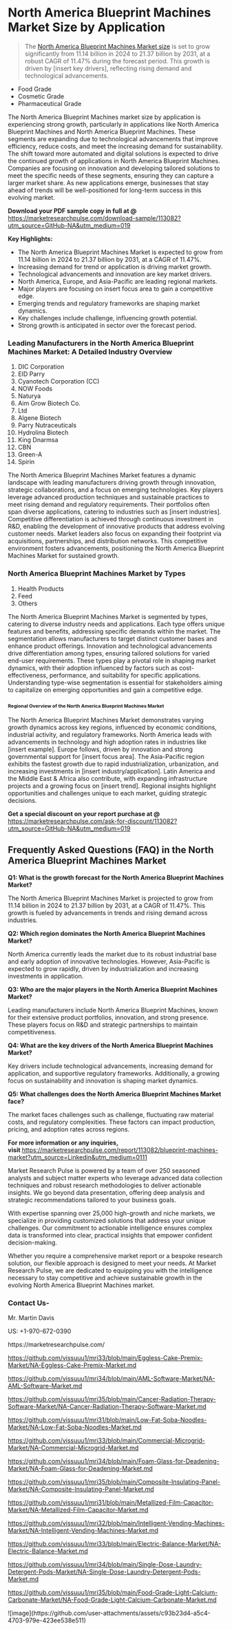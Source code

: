 <h1>North America Blueprint Machines Market&nbsp;Size by Application</h1><blockquote><p>The <a href="https://marketresearchpulse.com/download-sample/113082?utm_source=GitHub-NA&amp;utm_medium=019">North America Blueprint Machines Market size</a> is set to grow significantly from 11.14 billion in 2024 to 21.37 billion by 2031, at a robust CAGR of 11.47% during the forecast period. This growth is driven by [insert key drivers], reflecting rising demand and technological advancements.</p></blockquote><ul><li>Food Grade<li> Cosmetic Grade<li> Pharmaceutical Grade</li></ul><p>The North America Blueprint Machines market size by application is experiencing strong growth, particularly in applications like North America Blueprint Machines and North America Blueprint Machines. These segments are expanding due to technological advancements that improve efficiency, reduce costs, and meet the increasing demand for sustainability. The shift toward more automated and digital solutions is expected to drive the continued growth of applications in North America Blueprint Machines. Companies are focusing on innovation and developing tailored solutions to meet the specific needs of these segments, ensuring they can capture a larger market share. As new applications emerge, businesses that stay ahead of trends will be well-positioned for long-term success in this evolving market.</p><p><strong>Download your PDF sample copy in full at @ </strong><a href="https://marketresearchpulse.com/download-sample/113082?utm_source=GitHub-NA&amp;utm_medium=019">https://marketresearchpulse.com/download-sample/113082?utm_source=GitHub-NA&amp;utm_medium=019</a></p><p><strong>Key Highlights: </strong></p><ul><li>The North America Blueprint Machines Market is expected to grow from 11.14 billion in 2024 to 21.37 billion by 2031, at a CAGR of 11.47%.</li><li>Increasing demand for trend or application is driving market growth.</li><li>Technological advancements and innovation are key market drivers.</li><li>North America, Europe, and Asia-Pacific are leading regional markets.</li><li>Major players are focusing on insert focus area to gain a competitive edge.</li><li>Emerging trends and regulatory frameworks are shaping market dynamics.</li><li>Key challenges include challenge, influencing growth potential.</li><li>Strong growth is anticipated in sector over the forecast period.</li></ul><h3>Leading Manufacturers in the North America Blueprint Machines Market: A Detailed Industry Overview</h3><ol><li>DIC Corporation</li><li>EID Parry</li><li>Cyanotech Corporation (CC)</li><li>NOW Foods</li><li>Naturya</li><li>Aim Grow Biotech Co.</li><li>Ltd</li><li>Algene Biotech</li><li>Parry Nutraceuticals</li><li>Hydrolina Biotech</li><li>King Dnarmsa</li><li>CBN</li><li>Green-A</li><li>Spirin</li></ol><div class="flex max-w-full flex-col flex-grow"><div class="min-h-8 text-message flex w-full flex-col items-end gap-2 whitespace-normal break-words [.text-message+&amp;]:mt-5" dir="auto" data-message-author-role="assistant" data-message-id="fd8432e4-4910-450d-b182-61b7bfb0a01f" data-message-model-slug="gpt-4o"><div class="flex w-full flex-col gap-1 empty:hidden first:pt-[3px]"><div class="markdown prose w-full break-words dark:prose-invert light"><p>The North America Blueprint Machines Market features a dynamic landscape with leading manufacturers driving growth through innovation, strategic collaborations, and a focus on emerging technologies. Key players leverage advanced production techniques and sustainable practices to meet rising demand and regulatory requirements. Their portfolios often span diverse applications, catering to industries such as [insert industries]. Competitive differentiation is achieved through continuous investment in R&amp;D, enabling the development of innovative products that address evolving customer needs. Market leaders also focus on expanding their footprint via acquisitions, partnerships, and distribution networks. This competitive environment fosters advancements, positioning the North America Blueprint Machines Market for sustained growth.</p></div></div></div></div><h3>North America Blueprint Machines Market by Types</h3><ol><li>Health Products<li> Feed<li> Others</li></ol><div class="flex max-w-full flex-col flex-grow"><div class="min-h-8 text-message flex w-full flex-col items-end gap-2 whitespace-normal break-words [.text-message+&amp;]:mt-5" dir="auto" data-message-author-role="assistant" data-message-id="084470be-0bb7-4664-bddf-5156b4f41249" data-message-model-slug="gpt-4o-mini"><div class="flex w-full flex-col gap-1 empty:hidden first:pt-[3px]"><div class="markdown prose w-full break-words dark:prose-invert light"><p>The North America Blueprint Machines Market is segmented by types, catering to diverse industry needs and applications. Each type offers unique features and benefits, addressing specific demands within the market. The segmentation allows manufacturers to target distinct customer bases and enhance product offerings. Innovation and technological advancements drive differentiation among types, ensuring tailored solutions for varied end-user requirements. These types play a pivotal role in shaping market dynamics, with their adoption influenced by factors such as cost-effectiveness, performance, and suitability for specific applications. Understanding type-wise segmentation is essential for stakeholders aiming to capitalize on emerging opportunities and gain a competitive edge.</p></div></div></div></div><h3><span style="font-size: 11px;">Regional Overview of the North America Blueprint Machines Market</span></h3><div class="flex max-w-full flex-col flex-grow"><div class="min-h-8 text-message flex w-full flex-col items-end gap-2 whitespace-normal break-words [.text-message+&amp;]:mt-5" dir="auto" data-message-author-role="assistant" data-message-id="e9038762-ce64-4e30-91c9-9bd413514231" data-message-model-slug="gpt-4o-mini"><div class="flex w-full flex-col gap-1 empty:hidden first:pt-[3px]"><div class="markdown prose w-full break-words dark:prose-invert light"><p>The North America Blueprint Machines Market demonstrates varying growth dynamics across key regions, influenced by economic conditions, industrial activity, and regulatory frameworks. North America leads with advancements in technology and high adoption rates in industries like [insert example]. Europe follows, driven by innovation and strong governmental support for [insert focus area]. The Asia-Pacific region exhibits the fastest growth due to rapid industrialization, urbanization, and increasing investments in [insert industry/application]. Latin America and the Middle East &amp; Africa also contribute, with expanding infrastructure projects and a growing focus on [insert trend]. Regional insights highlight opportunities and challenges unique to each market, guiding strategic decisions.</p></div></div></div></div><p><strong>Get a special discount on your report purchase at @ </strong><a href="https://marketresearchpulse.com/ask-for-discount/113082?utm_source=GitHub-NA&amp;utm_medium=019">https://marketresearchpulse.com/ask-for-discount/113082?utm_source=GitHub-NA&amp;utm_medium=019</a></p><h2>Frequently Asked Questions (FAQ) in the North America Blueprint Machines Market</h2><p><strong>Q1: What is the growth forecast for the North America Blueprint Machines Market?</strong></p><p>The North America Blueprint Machines Market is projected to grow from 11.14 billion in 2024 to 21.37 billion by 2031, at a CAGR of 11.47%. This growth is fueled by advancements in trends and rising demand across industries.</p><p><strong>Q2: Which region dominates the North America Blueprint Machines Market?</strong></p><p>North America currently leads the market due to its robust industrial base and early adoption of innovative technologies. However, Asia-Pacific is expected to grow rapidly, driven by industrialization and increasing investments in application.</p><p><strong>Q3: Who are the major players in the North America Blueprint Machines Market?</strong></p><p>Leading manufacturers include North America Blueprint Machines, known for their extensive product portfolios, innovation, and strong presence. These players focus on R&amp;D and strategic partnerships to maintain competitiveness.</p><p><strong>Q4: What are the key drivers of the North America Blueprint Machines Market?</strong></p><p>Key drivers include technological advancements, increasing demand for application, and supportive regulatory frameworks. Additionally, a growing focus on sustainability and innovation is shaping market dynamics.</p><p><strong>Q5: What challenges does the North America Blueprint Machines Market face?</strong></p><p>The market faces challenges such as challenge, fluctuating raw material costs, and regulatory complexities. These factors can impact production, pricing, and adoption rates across regions.</p><p><strong>For more information or any inquiries, visit&nbsp;</strong><a href="https://marketresearchpulse.com/report/113082/blueprint-machines-market?utm_source=Linkedin&utm_medium=0111">https://marketresearchpulse.com/report/113082/blueprint-machines-market?utm_source=Linkedin&utm_medium=0111</a></p><p>Market Research Pulse is powered by a team of over 250 seasoned analysts and subject matter experts who leverage advanced data collection techniques and robust research methodologies to deliver actionable insights. We go beyond data presentation, offering deep analysis and strategic recommendations tailored to your business goals.</p><p>With expertise spanning over 25,000 high-growth and niche markets, we specialize in providing customized solutions that address your unique challenges. Our commitment to actionable intelligence ensures complex data is transformed into clear, practical insights that empower confident decision-making.</p><p>Whether you require a comprehensive market report or a bespoke research solution, our flexible approach is designed to meet your needs. At Market Research Pulse, we are dedicated to equipping you with the intelligence necessary to stay competitive and achieve sustainable growth in the evolving North America Blueprint Machines market.</p><h3><strong>Contact Us-</strong></h3><p>Mr. Martin Davis</p><p>US: +1-970-672-0390</p><p>https://marketresearchpulse.com/</p><p><a href="https://github.com/vissuuu1/mri33/blob/main/Eggless-Cake-Premix-Market/NA-Eggless-Cake-Premix-Market.md">https://github.com/vissuuu1/mri33/blob/main/Eggless-Cake-Premix-Market/NA-Eggless-Cake-Premix-Market.md</a></p><p><a href="https://github.com/vissuuu1/mri34/blob/main/AML-Software-Market/NA-AML-Software-Market.md">https://github.com/vissuuu1/mri34/blob/main/AML-Software-Market/NA-AML-Software-Market.md</a></p><p><a href="https://github.com/vissuuu1/mri35/blob/main/Cancer-Radiation-Therapy-Software-Market/NA-Cancer-Radiation-Therapy-Software-Market.md">https://github.com/vissuuu1/mri35/blob/main/Cancer-Radiation-Therapy-Software-Market/NA-Cancer-Radiation-Therapy-Software-Market.md</a></p><p><a href="https://github.com/vissuuu1/mri31/blob/main/Low-Fat-Soba-Noodles-Market/NA-Low-Fat-Soba-Noodles-Market.md">https://github.com/vissuuu1/mri31/blob/main/Low-Fat-Soba-Noodles-Market/NA-Low-Fat-Soba-Noodles-Market.md</a></p><p><a href="https://github.com/vissuuu1/mri33/blob/main/Commercial-Microgrid-Market/NA-Commercial-Microgrid-Market.md">https://github.com/vissuuu1/mri33/blob/main/Commercial-Microgrid-Market/NA-Commercial-Microgrid-Market.md</a></p><p><a href="https://github.com/vissuuu1/mri34/blob/main/Foam-Glass-for-Deadening-Market/NA-Foam-Glass-for-Deadening-Market.md">https://github.com/vissuuu1/mri34/blob/main/Foam-Glass-for-Deadening-Market/NA-Foam-Glass-for-Deadening-Market.md</a></p><p><a href="https://github.com/vissuuu1/mri35/blob/main/Composite-Insulating-Panel-Market/NA-Composite-Insulating-Panel-Market.md">https://github.com/vissuuu1/mri35/blob/main/Composite-Insulating-Panel-Market/NA-Composite-Insulating-Panel-Market.md</a></p><p><a href="https://github.com/vissuuu1/mri31/blob/main/Metallized-Film-Capacitor-Market/NA-Metallized-Film-Capacitor-Market.md">https://github.com/vissuuu1/mri31/blob/main/Metallized-Film-Capacitor-Market/NA-Metallized-Film-Capacitor-Market.md</a></p><p><a href="https://github.com/vissuuu1/mri32/blob/main/Intelligent-Vending-Machines-Market/NA-Intelligent-Vending-Machines-Market.md">https://github.com/vissuuu1/mri32/blob/main/Intelligent-Vending-Machines-Market/NA-Intelligent-Vending-Machines-Market.md</a></p><p><a href="https://github.com/vissuuu1/mri33/blob/main/Electric-Balance-Market/NA-Electric-Balance-Market.md">https://github.com/vissuuu1/mri33/blob/main/Electric-Balance-Market/NA-Electric-Balance-Market.md</a></p><p><a href="https://github.com/vissuuu1/mri34/blob/main/Single-Dose-Laundry-Detergent-Pods-Market/NA-Single-Dose-Laundry-Detergent-Pods-Market.md">https://github.com/vissuuu1/mri34/blob/main/Single-Dose-Laundry-Detergent-Pods-Market/NA-Single-Dose-Laundry-Detergent-Pods-Market.md</a></p><p><a href="https://github.com/vissuuu1/mri35/blob/main/Food-Grade-Light-Calcium-Carbonate-Market/NA-Food-Grade-Light-Calcium-Carbonate-Market.md">https://github.com/vissuuu1/mri35/blob/main/Food-Grade-Light-Calcium-Carbonate-Market/NA-Food-Grade-Light-Calcium-Carbonate-Market.md</a></p>
![image](https://github.com/user-attachments/assets/c93b23d4-a5c4-4703-979e-423ee538e511)
